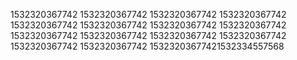 1532320367742
1532320367742
1532320367742
1532320367742
1532320367742
1532320367742
1532320367742
1532320367742
1532320367742
1532320367742
1532320367742
1532320367742
1532320367742
1532320367742
15323203677421532334557568